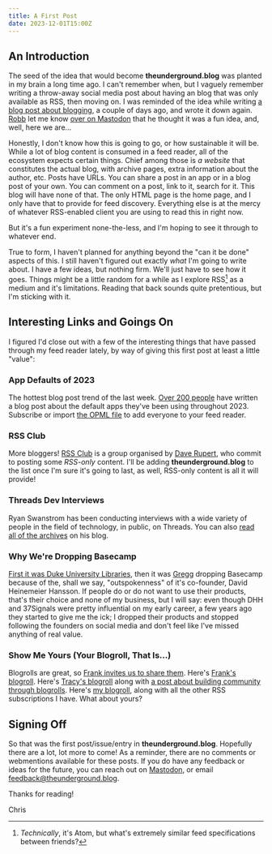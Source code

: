 ```yaml
---
title: A First Post
date: 2023-12-01T15:00Z
---
```


## An Introduction

The seed of the idea that would become **theunderground.blog** was planted in my brain a long time ago. I can't remember when, but I vaguely remember writing a throw-away social media post about having an blog that was only available as RSS, then moving on. I was reminded of the idea while writing [a blog post about blogging][1], a couple of days ago, and wrote it down again. [Robb][2] let me know [over on Mastodon][3] that he thought it was a fun idea, and, well, here we are…

Honestly, I don't know how this is going to go, or how sustainable it will be. While a lot of blog content is consumed in a feed reader, all of the ecosystem expects certain things. Chief among those is _a website_ that constitutes the actual blog, with archive pages, extra information about the author, etc. Posts have URLs. You can share a post in an app or in a blog post of your own. You can comment on a post, link to it, search for it. This blog will have none of that. The only HTML page is the home page, and I only have that to provide for feed discovery. Everything else is at the mercy of whatever RSS-enabled client you are using to read this in right now.

But it's a fun experiment none-the-less, and I'm hoping to see it through to whatever end.

True to form, I haven't planned for anything beyond the "can it be done" aspects of this. I still haven't figured out exactly _what_ I'm going to write about. I have a few ideas, but nothing firm. We'll just have to see how it goes. Things might be a little random for a while as I explore RSS[^1] as a medium and it's limitations. Reading that back sounds quite pretentious, but I'm sticking with it.

## Interesting Links and Goings On

I figured I'd close out with a few of the interesting things that have passed through my feed reader lately, by way of giving this first post at least a little "value":

### App Defaults of 2023

The hottest blog post trend of the last week. [Over 200 people][defaults] have written a blog post about the default apps they've been using throughout 2023. Subscribe or import [the OPML file][defaultsopml] to add everyone to your feed reader.

### RSS Club

More bloggers! [RSS Club][rssclub] is a group organised by [Dave Rupert][dave], who commit to posting some _RSS-only_ content. I'll be adding **theunderground.blog** to the list once I'm sure it's going to last, as well, RSS-only content is all it will provide!

### Threads Dev Interviews

Ryan Swanstrom has been conducting interviews with a wide variety of people in the field of technology, in public, on Threads. You can also [read all of the archives][threads] on his blog.

### Why We're Dropping Basecamp

[First it was Duke University Libraries][duke], then it was [Gregg][gregg] dropping Basecamp because of the, shall we say, "outspokenness" of it's co-founder, David Heinemeier Hansson. If people do or do not want to use their products, that's their choice and none of my business, but I will say: even though DHH and 37Signals were pretty influential on my early career, a few years ago they started to give me the ick; I dropped their products and stopped following the founders on social media and don't feel like I've missed anything of real value.

### Show Me Yours (Your Blogroll, That Is…)

Blogrolls are great, so [Frank invites us to share them][invite]. Here's [Frank's blogroll][fbr]. Here's [Tracy's blogroll][tbr] along with [a post about building community through blogrolls][community]. Here's [my blogroll][cbr], along with all the other RSS subscriptions I have. What about yours?

## Signing Off

So that was the first post/issue/entry in **theunderground.blog**. Hopefully there are a lot, lot more to come! As a reminder, there are no comments or webmentions available for these posts. If you do have any feedback or ideas for the future, you can reach out on [Mastodon][masto], or email [feedback@theunderground.blog][mail].

Thanks for reading!

Chris

[1]: https://chrismcleod.dev/blog/blogging-is-where-its-at-again/
[2]: https://rknight.me/
[3]: https://mastodon.online/@robb@social.lol/111499307636865204
[defaults]: https://defaults.rknight.me/
[defaultsopml]: https://defaults.rknight.me/opml.xml
[rssclub]: https://daverupert.com/rss-club/
[dave]: https://daverupert.com/
[threads]: https://ryanswanstrom.com/threads-dev-interviews/
[duke]: https://blogs.library.duke.edu/blog/2023/11/30/why-were-dropping-basecamp/
[gregg]: https://airbagindustries.com/blog/why-we-re-dropping-basecamp
[invite]: https://frankmeeuwsen.com/2023/11/13/show-me-your.html
[fbr]: https://frankmeeuwsen.com/blogroll
[tbr]: https://tracydurnell.com/blogroll/
[community]: https://tracydurnell.com/2023/11/30/building-community-out-of-strangers/
[cbr]: https://chrismcleod.dev/links/
[masto]: https://mastodon.online/@mstrkapowski
[mail]: mailto:feedback@theunderground.blog

[^1]: _Technically_, it's Atom, but what's extremely similar feed specifications between friends?
